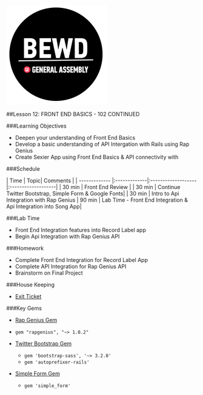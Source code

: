 ![BEWD_Logo](../assets/BEWD_Logo.png)

##Lesson 12: FRONT END BASICS  - 102 CONTINUED 

###Learning Objectives

* Deepen your understanding of Front End Basics 
* Develop a basic understanding of API Intergation with Rails using Rap Genius
* Create Sexier App using Front End Basics & API connectivity with 


###Schedule


| Time        | Topic| Comments |
| ------------- |:-------------|:-------------------|:-------------------|
| 30 min | Front End Review  | 
| 30 min | Continue Twitter Bootstrap, Simple Form & Google Fonts|
| 30 min | Intro to Api Integration with Rap Genius 
| 90 min | Lab Time - Front End Integration  & Api Integration into Song App| 


###Lab Time
- Front End Integration features into Record Label app
- Begin Api Integration with Rap Genius API 


###Homework
- Complete Front End Integration for Record Label App
- Complete API Integration for Rap Genius API 
- Brainstorm on Final Project 


###House Keeping
- [Exit Ticket](https://docs.google.com/a/generalassemb.ly/forms/d/1y77yysiZWxAal3vm5-TFqlmRRr5nH9RODdhHnEZiIZ8/viewform)


###Key Gems 

- [Rap Genius Gem](https://github.com/timrogers/rapgenius)
* `gem "rapgenius", "~> 1.0.2"`

- [Twitter Bootstrap Gem ](https://github.com/twbs/bootstrap-sass)
  * `gem 'bootstrap-sass', '~> 3.2.0'`
  * `gem 'autoprefixer-rails' `


- [Simple Form Gem](https://github.com/plataformatec/simple_form)
  * ` gem 'simple_form' ` 